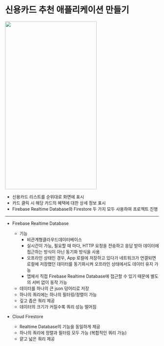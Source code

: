 신용카드 추천 애플리케이션 만들기
===========
<img src="https://user-images.githubusercontent.com/55949986/204124769-d0028d94-31f4-4d80-a3c5-dfb63a0dc455.gif" width="300" height="550"/>

* 신용카드 리스트를 순위대로 화면에 표시
* 카드 클릭 시 해당 카드의 혜택에 대한 상세 정보 표시
* Firebase Realtime Database와 Firestore 두 가지 모두 사용하여 프로젝트 진행
---------------------------------------

* Firebase Realtime Database
  * 기능 
    * 비관계형클라우드데이터베이스
    * 실시간이 가능, 필요할 때 마다, HTTP 요청을 전송하고 응답 받아 데이터에 접근하는 방식이 아닌 동기화 방식을 사용
    * 오프라인 상태인 경우, App 로컬에 저장하고 있다가 네트워크가 연결되면 로컬에 저장했던 데이터를 동기화시켜 오프라인 상태에서도 데이터 유지 가능
    * 앱에서 직접 Firebase Realtime Database에 접근할 수 있기 때문에 별도의 서버 없이 동작 가능
  * 데이터를 하나의 큰 json 덩어리로 저장
  * 하나의 쿼리에는 하나의 필터링/정렬이 가능
  * 깊고 좁은 쿼리 제공
  * 데이터의 크기가 커질수록 쿼리 성능 떨어짐
   
* Cloud Firestore
  * Realtime Database의 기능을 동일하게 제공
  * 하나의 쿼리에 정렬과 필터링 모두 가능 (복합적인 쿼리 가능)
  * 얕고 넓은 쿼리 제공
